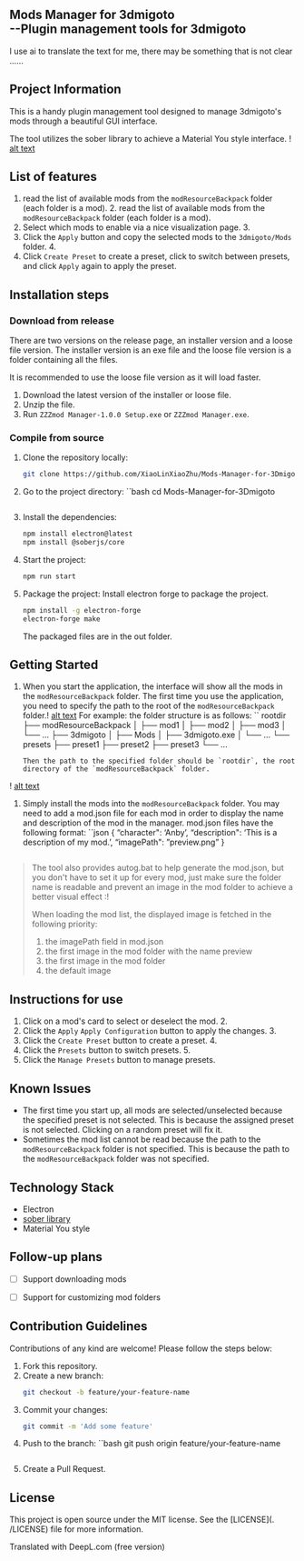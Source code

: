 ## Mods Manager for 3dmigoto<br>--Plugin management tools for 3dmigoto

I use ai to translate the text for me, there may be something that is not clear ......
## Project Information

This is a handy plugin management tool designed to manage 3dmigoto's mods through a beautiful GUI interface.

The tool utilizes the sober library to achieve a Material You style interface.
! [alt text](readmeSrc/image-3.png)

## List of features

1. read the list of available mods from the `modResourceBackpack` folder (each folder is a mod). 2. read the list of available mods from the `modResourceBackpack` folder (each folder is a mod).
2. Select which mods to enable via a nice visualization page. 3.
3. Click the `Apply` button and copy the selected mods to the `3dmigoto/Mods` folder. 4.
4. Click `Create Preset` to create a preset, click to switch between presets, and click `Apply` again to apply the preset.

## Installation steps
### Download from release
There are two versions on the release page, an installer version and a loose file version. The installer version is an exe file and the loose file version is a folder containing all the files.

It is recommended to use the loose file version as it will load faster.

1. Download the latest version of the installer or loose file.
2. Unzip the file.
3. Run `ZZZmod Manager-1.0.0 Setup.exe` or `ZZZmod Manager.exe`.

### Compile from source
1. Clone the repository locally:
    ```bash
    git clone https://github.com/XiaoLinXiaoZhu/Mods-Manager-for-3Dmigoto.git
    ```
2. Go to the project directory:
    ``bash
    cd Mods-Manager-for-3Dmigoto
    ```
3. Install the dependencies:
    ```bash
    npm install electron@latest
    npm install @soberjs/core
    ```
4. Start the project:
    ```bash
    npm run start
    ```
5. Package the project: Install electron forge to package the project.
    ```bash
    npm install -g electron-forge
    electron-forge make
    ```
    The packaged files are in the out folder.
    
## Getting Started

1. When you start the application, the interface will show all the mods in the `modResourceBackpack` folder. The first time you use the application, you need to specify the path to the root of the `modResourceBackpack` folder.! [alt text](readmeSrc/image-2.png) For example: the folder structure is as follows:
    ``
    rootdir
    ├── modResourceBackpack
    │ ├── mod1
    │ ├── mod2
    │ ├── mod3
    │ └── ...
    ├── 3dmigoto
    │ ├── Mods
    │ ├── 3dmigoto.exe
    │ └── ...
    └── presets
        ├── preset1
        ├── preset2
        ├── preset3
        └── ...
    ```
    Then the path to the specified folder should be `rootdir`, the root directory of the `modResourceBackpack` folder.
! [alt text](readmeSrc/image-1.png)
1. Simply install the mods into the `modResourceBackpack` folder. You may need to add a mod.json file for each mod in order to display the name and description of the mod in the manager. mod.json files have the following format:
    ``json
    {
    “character": ‘Anby’,
    “description": ‘This is a description of my mod.’,
    “imagePath": ”preview.png”
    }
    ```

> The tool also provides autog.bat to help generate the mod.json, but you don't have to set it up for every mod, just make sure the folder name is readable and prevent an image in the mod folder to achieve a better visual effect :! [](readmeSrc/image.png)
> 
> When loading the mod list, the displayed image is fetched in the following priority:
> 1. the imagePath field in mod.json
> 2. the first image in the mod folder with the name preview
> 3. the first image in the mod folder
> 4. the default image


## Instructions for use

1. Click on a mod's card to select or deselect the mod. 2.
2. Click the `Apply` `Apply Configuration` button to apply the changes. 3.
3. Click the `Create Preset` button to create a preset. 4.
4. Click the `Presets` button to switch presets. 5.
5. Click the `Manage Presets` button to manage presets.

## Known Issues
- The first time you start up, all mods are selected/unselected because the specified preset is not selected. This is because the assigned preset is not selected. Clicking on a random preset will fix it.
- Sometimes the mod list cannot be read because the path to the `modResourceBackpack` folder is not specified. This is because the path to the `modResourceBackpack` folder was not specified.

## Technology Stack

- Electron
- [sober library](https://soberjs.com/)
- Material You style

## Follow-up plans
- [ ] Support downloading mods
- [ ] Support for customizing mod folders



## Contribution Guidelines

Contributions of any kind are welcome! Please follow the steps below:

1. Fork this repository.
2. Create a new branch:
    ```bash
    git checkout -b feature/your-feature-name
    ```
3. Commit your changes:
    ```bash
    git commit -m 'Add some feature'
    ```
4. Push to the branch:
    ``bash
    git push origin feature/your-feature-name
    ```
5. Create a Pull Request.

## License

This project is open source under the MIT license. See the [LICENSE](. /LICENSE) file for more information.

Translated with DeepL.com (free version)